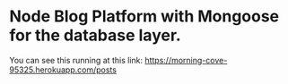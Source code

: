 # Node Blog Platform with Mongoose for the database layer.

You can see this running at this link: https://morning-cove-95325.herokuapp.com/posts